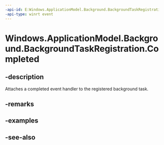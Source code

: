 ----api-id: E:Windows.ApplicationModel.Background.BackgroundTaskRegistration.Completed
-api-type: winrt event
---<!-- Event syntaxpublic event Windows.ApplicationModel.Background.BackgroundTaskCompletedEventHandler Completed--># Windows.ApplicationModel.Background.BackgroundTaskRegistration.Completed## -descriptionAttaches a completed event handler to the registered background task.## -remarks## -examples## -see-also